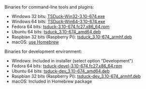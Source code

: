 Binaries for command-line tools and plugins:
* Windows 32 bits: [TSDuck-Win32-3.10-674.exe](https://github.com/tsduck/tsduck/releases/download/v3.10-674/TSDuck-Win32-3.10-674.exe)
* Windows 64 bits: [TSDuck-Win64-3.10-674.exe](https://github.com/tsduck/tsduck/releases/download/v3.10-674/TSDuck-Win64-3.10-674.exe)
* Fedora 64 bits: [tsduck-3.10-674.fc27.x86_64.rpm](https://github.com/tsduck/tsduck/releases/download/v3.10-674/tsduck-3.10-674.fc27.x86_64.rpm)
* Ubuntu 64 bits: [tsduck_3.10-674_amd64.deb](https://github.com/tsduck/tsduck/releases/download/v3.10-674/tsduck_3.10-674_amd64.deb)
* Raspbian 32 bits (Raspberry Pi): [tsduck_3.10-674_armhf.deb](https://github.com/tsduck/tsduck/releases/download/v3.10-674/tsduck_3.10-674_armhf.deb)
* macOS: [use Homebrew](https://github.com/tsduck/homebrew-tsduck/blob/master/README.md)

Binaries for development environment:
* Windows: Included in installer (select option "Development")
* Fedora 64 bits: [tsduck-devel-3.10-674.fc27.x86_64.rpm](https://github.com/tsduck/tsduck/releases/download/v3.10-674/tsduck-devel-3.10-674.fc27.x86_64.rpm)
* Ubuntu 64 bits: [tsduck-dev_3.10-674_amd64.deb](https://github.com/tsduck/tsduck/releases/download/v3.10-674/tsduck-dev_3.10-674_amd64.deb)
* Raspbian 32 bits (Raspberry Pi): [tsduck-dev_3.10-674_armhf.deb](https://github.com/tsduck/tsduck/releases/download/v3.10-674/tsduck-dev_3.10-674_armhf.deb)
* macOS: Included in Homebrew package
